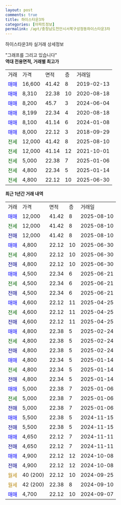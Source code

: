 ```yaml
---
layout: post
comments: true
title: 하이스타운3차
categories: [아파트정보]
permalink: /apt/충청남도천안시서북구성정동하이스타운3차
---
```


하이스타운3차 실거래 상세정보

<script type="text/javascript">
  google.charts.load('current', {'packages':['line', 'corechart']});
  google.charts.setOnLoadCallback(drawChart);

  function drawChart() {
    var data = new google.visualization.DataTable();
    data.addColumn('date', '거래일');
    data.addColumn('number', "매매");
    data.addColumn('number', "전세");
    data.addColumn('number', "전매");

    data.addRows([[new Date(Date.parse("2025-08-10")), 12000, null, null], [new Date(Date.parse("2025-08-10")), null, 12000, null], [new Date(Date.parse("2025-08-10")), null, null, 12000], [new Date(Date.parse("2025-06-30")), 4800, null, null], [new Date(Date.parse("2025-06-30")), null, 4800, null], [new Date(Date.parse("2025-06-30")), null, null, 4800], [new Date(Date.parse("2025-06-21")), 4500, null, null], [new Date(Date.parse("2025-06-21")), null, 4500, null], [new Date(Date.parse("2025-06-21")), null, null, 4500], [new Date(Date.parse("2025-04-25")), 4600, null, null], [new Date(Date.parse("2025-04-25")), null, 4600, null], [new Date(Date.parse("2025-04-25")), null, null, 4600], [new Date(Date.parse("2025-02-24")), 4800, null, null], [new Date(Date.parse("2025-02-24")), null, 4800, null], [new Date(Date.parse("2025-02-24")), null, null, 4800], [new Date(Date.parse("2025-01-14")), 4800, null, null], [new Date(Date.parse("2025-01-14")), null, 4800, null], [new Date(Date.parse("2025-01-14")), null, null, 4800], [new Date(Date.parse("2025-01-06")), 5000, null, null], [new Date(Date.parse("2025-01-06")), null, 5000, null], [new Date(Date.parse("2025-01-06")), null, null, 5000], [new Date(Date.parse("2024-11-15")), 5500, null, null], [new Date(Date.parse("2024-11-15")), null, null, 5500], [new Date(Date.parse("2024-11-11")), 4650, null, null], [new Date(Date.parse("2024-11-11")), null, null, 4650], [new Date(Date.parse("2024-10-08")), 4900, null, null], [new Date(Date.parse("2024-10-08")), null, null, 4900], [new Date(Date.parse("2024-09-25")), null, null, null], [new Date(Date.parse("2024-09-10")), null, null, null], [new Date(Date.parse("2024-09-07")), 4700, null, null]]);

    var options = {
      hAxis: {
        format: 'yyyy/MM/dd'
      },    
      lineWidth: 0,
      pointsVisible: true,    
      title: '최근 1년간 유형별 실거래가 분포',
      legend: { position: 'bottom' }
    };

    var formatter = new google.visualization.NumberFormat({pattern:'###,###'} );
    formatter.format(data, 1);
    formatter.format(data, 2);
    
    setTimeout(function() {
        var chart = new google.visualization.LineChart(document.getElementById('columnchart_material'));
        chart.draw(data, (options));
        document.getElementById('loading').style.display = 'none';
    }, 200);
  }
</script>


<div id="loading" style="z-index:20; display: block; margin-left: 0px">"그래프를 그리고 있습니다"</div>
<div id="columnchart_material" style="width: 95%; margin-left: 0px; display: block"></div>
<!-- contents start -->
<b>역대 전용면적, 거래별 최고가</b>
<table class="sortable">
    <tr>
      <td>거래</td>
      <td>가격</td>
      <td>면적</td>
      <td>층</td>
      <td>거래일</td>
    </tr>
        <tr>
          <td><a style="color: blue">매매</a></td>
          <td>16,600</td>
          <td>41.42</td>
          <td>8</td>
          <td>2019-02-13</td>
        </tr>            <tr>
          <td><a style="color: blue">매매</a></td>
          <td>8,310</td>
          <td>22.38</td>
          <td>10</td>
          <td>2020-08-18</td>
        </tr>            <tr>
          <td><a style="color: blue">매매</a></td>
          <td>8,200</td>
          <td>45.7</td>
          <td>3</td>
          <td>2024-06-04</td>
        </tr>            <tr>
          <td><a style="color: blue">매매</a></td>
          <td>8,199</td>
          <td>22.34</td>
          <td>4</td>
          <td>2020-08-18</td>
        </tr>            <tr>
          <td><a style="color: blue">매매</a></td>
          <td>8,100</td>
          <td>41.14</td>
          <td>6</td>
          <td>2024-01-08</td>
        </tr>            <tr>
          <td><a style="color: blue">매매</a></td>
          <td>8,000</td>
          <td>22.12</td>
          <td>3</td>
          <td>2018-09-29</td>
        </tr>        
        <tr>
              <td><a style="color: darkgreen">전세</a></td>
              <td>12,000</td>
              <td>41.42</td>
              <td>8</td>
              <td>2025-08-10</td>
            </tr>            <tr>
              <td><a style="color: darkgreen">전세</a></td>
              <td>12,000</td>
              <td>41.14</td>
              <td>12</td>
              <td>2021-10-01</td>
            </tr>            <tr>
              <td><a style="color: darkgreen">전세</a></td>
              <td>5,000</td>
              <td>22.38</td>
              <td>7</td>
              <td>2025-01-06</td>
            </tr>            <tr>
              <td><a style="color: darkgreen">전세</a></td>
              <td>4,800</td>
              <td>22.34</td>
              <td>5</td>
              <td>2025-01-14</td>
            </tr>            <tr>
              <td><a style="color: darkgreen">전세</a></td>
              <td>4,800</td>
              <td>22.12</td>
              <td>10</td>
              <td>2025-06-30</td>
            </tr>        
    
</table>

<b>최근 1년간 거래 내역</b>

<table class="sortable">
    <tr>
      <td>거래</td>
      <td>가격</td>
      <td>면적</td>
      <td>층</td>
      <td>거래일</td>
    </tr>
    <tr>
      <td><a style="color: blue">매매</a></td>
      <td>12,000</td>
      <td>41.42</td>
      <td>8</td>
      <td>2025-08-10</td>
    </tr>          <tr>
      <td><a style="color: darkgreen">전세</a></td>
      <td>12,000</td>
      <td>41.42</td>
      <td>8</td>
      <td>2025-08-10</td>
    </tr>          <tr>
      <td><a style="color: darkblue">전매</a></td>
      <td>12,000</td>
      <td>41.42</td>
      <td>8</td>
      <td>2025-08-10</td>
    </tr>          <tr>
      <td><a style="color: blue">매매</a></td>
      <td>4,800</td>
      <td>22.12</td>
      <td>10</td>
      <td>2025-06-30</td>
    </tr>          <tr>
      <td><a style="color: darkgreen">전세</a></td>
      <td>4,800</td>
      <td>22.12</td>
      <td>10</td>
      <td>2025-06-30</td>
    </tr>          <tr>
      <td><a style="color: darkblue">전매</a></td>
      <td>4,800</td>
      <td>22.12</td>
      <td>10</td>
      <td>2025-06-30</td>
    </tr>          <tr>
      <td><a style="color: blue">매매</a></td>
      <td>4,500</td>
      <td>22.34</td>
      <td>6</td>
      <td>2025-06-21</td>
    </tr>          <tr>
      <td><a style="color: darkgreen">전세</a></td>
      <td>4,500</td>
      <td>22.34</td>
      <td>6</td>
      <td>2025-06-21</td>
    </tr>          <tr>
      <td><a style="color: darkblue">전매</a></td>
      <td>4,500</td>
      <td>22.34</td>
      <td>6</td>
      <td>2025-06-21</td>
    </tr>          <tr>
      <td><a style="color: blue">매매</a></td>
      <td>4,600</td>
      <td>22.12</td>
      <td>11</td>
      <td>2025-04-25</td>
    </tr>          <tr>
      <td><a style="color: darkgreen">전세</a></td>
      <td>4,600</td>
      <td>22.12</td>
      <td>11</td>
      <td>2025-04-25</td>
    </tr>          <tr>
      <td><a style="color: darkblue">전매</a></td>
      <td>4,600</td>
      <td>22.12</td>
      <td>11</td>
      <td>2025-04-25</td>
    </tr>          <tr>
      <td><a style="color: blue">매매</a></td>
      <td>4,800</td>
      <td>22.38</td>
      <td>5</td>
      <td>2025-02-24</td>
    </tr>          <tr>
      <td><a style="color: darkgreen">전세</a></td>
      <td>4,800</td>
      <td>22.38</td>
      <td>5</td>
      <td>2025-02-24</td>
    </tr>          <tr>
      <td><a style="color: darkblue">전매</a></td>
      <td>4,800</td>
      <td>22.38</td>
      <td>5</td>
      <td>2025-02-24</td>
    </tr>          <tr>
      <td><a style="color: blue">매매</a></td>
      <td>4,800</td>
      <td>22.34</td>
      <td>5</td>
      <td>2025-01-14</td>
    </tr>          <tr>
      <td><a style="color: darkgreen">전세</a></td>
      <td>4,800</td>
      <td>22.34</td>
      <td>5</td>
      <td>2025-01-14</td>
    </tr>          <tr>
      <td><a style="color: darkblue">전매</a></td>
      <td>4,800</td>
      <td>22.34</td>
      <td>5</td>
      <td>2025-01-14</td>
    </tr>          <tr>
      <td><a style="color: blue">매매</a></td>
      <td>5,000</td>
      <td>22.38</td>
      <td>7</td>
      <td>2025-01-06</td>
    </tr>          <tr>
      <td><a style="color: darkgreen">전세</a></td>
      <td>5,000</td>
      <td>22.38</td>
      <td>7</td>
      <td>2025-01-06</td>
    </tr>          <tr>
      <td><a style="color: darkblue">전매</a></td>
      <td>5,000</td>
      <td>22.38</td>
      <td>7</td>
      <td>2025-01-06</td>
    </tr>          <tr>
      <td><a style="color: blue">매매</a></td>
      <td>5,500</td>
      <td>22.38</td>
      <td>5</td>
      <td>2024-11-15</td>
    </tr>          <tr>
      <td><a style="color: darkblue">전매</a></td>
      <td>5,500</td>
      <td>22.38</td>
      <td>5</td>
      <td>2024-11-15</td>
    </tr>          <tr>
      <td><a style="color: blue">매매</a></td>
      <td>4,650</td>
      <td>22.12</td>
      <td>7</td>
      <td>2024-11-11</td>
    </tr>          <tr>
      <td><a style="color: darkblue">전매</a></td>
      <td>4,650</td>
      <td>22.12</td>
      <td>7</td>
      <td>2024-11-11</td>
    </tr>          <tr>
      <td><a style="color: blue">매매</a></td>
      <td>4,900</td>
      <td>22.12</td>
      <td>12</td>
      <td>2024-10-08</td>
    </tr>          <tr>
      <td><a style="color: darkblue">전매</a></td>
      <td>4,900</td>
      <td>22.12</td>
      <td>12</td>
      <td>2024-10-08</td>
    </tr>          <tr>
      <td><a style="color: darkgoldenrod">월세</a></td>
      <td>40 (200)</td>
      <td>22.12</td>
      <td>10</td>
      <td>2024-09-25</td>
    </tr>          <tr>
      <td><a style="color: darkgoldenrod">월세</a></td>
      <td>42 (200)</td>
      <td>22.38</td>
      <td>8</td>
      <td>2024-09-10</td>
    </tr>          <tr>
      <td><a style="color: blue">매매</a></td>
      <td>4,700</td>
      <td>22.12</td>
      <td>10</td>
      <td>2024-09-07</td>
    </tr>      </table>
<!-- contents end -->    

